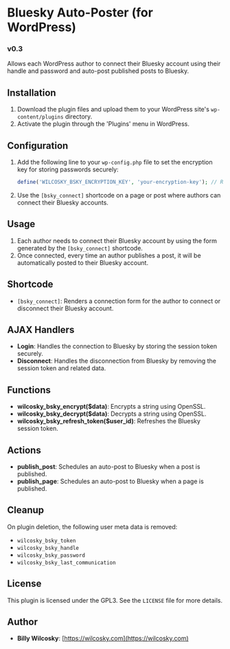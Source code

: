 # Bluesky Auto-Poster (for WordPress)
### v0.3

Allows each WordPress author to connect their Bluesky account using their handle and password and auto-post published posts to Bluesky.

## Installation

1. Download the plugin files and upload them to your WordPress site's `wp-content/plugins` directory.
2. Activate the plugin through the 'Plugins' menu in WordPress.

## Configuration

1. Add the following line to your `wp-config.php` file to set the encryption key for storing passwords securely:
    ```php
    define('WILCOSKY_BSKY_ENCRYPTION_KEY', 'your-encryption-key'); // Replace with a secure key
    ```

2. Use the `[bsky_connect]` shortcode on a page or post where authors can connect their Bluesky accounts.

## Usage

1. Each author needs to connect their Bluesky account by using the form generated by the `[bsky_connect]` shortcode.
2. Once connected, every time an author publishes a post, it will be automatically posted to their Bluesky account.

## Shortcode

- `[bsky_connect]`: Renders a connection form for the author to connect or disconnect their Bluesky account.

## AJAX Handlers

- **Login**: Handles the connection to Bluesky by storing the session token securely.
- **Disconnect**: Handles the disconnection from Bluesky by removing the session token and related data.

## Functions

- **wilcosky_bsky_encrypt($data)**: Encrypts a string using OpenSSL.
- **wilcosky_bsky_decrypt($data)**: Decrypts a string using OpenSSL.
- **wilcosky_bsky_refresh_token($user_id)**: Refreshes the Bluesky session token.

## Actions

- **publish_post**: Schedules an auto-post to Bluesky when a post is published.
- **publish_page**: Schedules an auto-post to Bluesky when a page is published.

## Cleanup

On plugin deletion, the following user meta data is removed:
- `wilcosky_bsky_token`
- `wilcosky_bsky_handle`
- `wilcosky_bsky_password`
- `wilcosky_bsky_last_communication`

## License

This plugin is licensed under the GPL3. See the `LICENSE` file for more details.

## Author

- **Billy Wilcosky**: [https://wilcosky.com](https://wilcosky.com)
